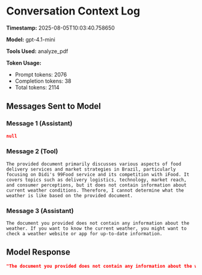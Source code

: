 # Conversation Context Log

**Timestamp:** 2025-08-05T10:03:40.758650

**Model:** gpt-4.1-mini

**Tools Used:** analyze_pdf

**Token Usage:**
- Prompt tokens: 2076
- Completion tokens: 38
- Total tokens: 2114

## Messages Sent to Model

### Message 1 (Assistant)

```json
null
```

### Message 2 (Tool)

```
The provided document primarily discusses various aspects of food delivery services and market strategies in Brazil, particularly focusing on Didi's 99Food service and its competition with iFood. It covers topics such as delivery logistics, technology, market reach, and consumer perceptions, but it does not contain information about current weather conditions. Therefore, I cannot determine what the weather is like based on the provided document.
```

### Message 3 (Assistant)

```
The document you provided does not contain any information about the weather. If you want to know the current weather, you might want to check a weather website or app for up-to-date information.
```

## Model Response

```json
"The document you provided does not contain any information about the weather. If you want to know the current weather, you might want to check a weather website or app for up-to-date information."
```

